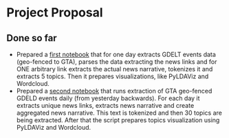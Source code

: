 # Project Proposal
## Done so far
 - Prepared a [first notebook](http://localhost:8888/notebooks/Downloads/York/group-projects/CSDA1050-CAP/playground/GDELT2/GDELT%20News%20Data%20Extraction%20for%20GTA%20Area.ipynb) 
 that for one day extracts GDELT events data (geo-fenced to GTA), parses the data extracting the news links and for ONE arbitrary link extracts the actual news narrative, tokenizes it and extracts 5 topics. Then it prepares visualizations, like PyLDAViz and Wordcloud.
 - Prepared a [second notebook](http://localhost:8888/notebooks/Downloads/York/group-projects/CSDA1050-CAP/playground/GDELT2/GDELT%20News%20Data%20Extraction%20for%20GTA%20Area%20-%20Aggregated%20Daily.ipynb) that runs
 extraction of GTA geo-fenced GDELD events daily (from yesterday backwards). For each day it extracts unique news links, extracts news narrative and create aggregated news narrative. This text is tokenized and then 30 topics are being extracted. After that the script prepares topics visualization using PyLDAViz and Wordcloud.
